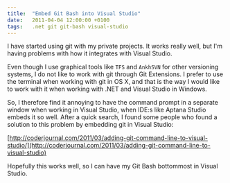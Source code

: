 ```yaml
---
title:  "Embed Git Bash into Visual Studio"
date:	2011-04-04 12:00:00 +0100
tags: 	.net git git-bash visual-studio
---
```



I have started using git with my private projects. It works really well, but I'm
having problems with how it integrates with Visual Studio.

Even though I use graphical tools like `TFS` and `AnkhSVN` for other versioning
systems, I do not like to work with git through Git Extensions. I prefer to use
the terminal when working with git in OS X, and that is the way I would like to
work with it when working with .NET and Visual Studio in Windows.

So, I therefore find it annoying to have the command prompt in a separate window
when working in Visual Studio, when IDE:s like Aptana Studio embeds it so well.
After a quick search, I found some people who found a solution to this problem
by embedding git in Visual Studio:

[http://coderjournal.com/2011/03/adding-git-command-line-to-visual-studio/](http://coderjournal.com/2011/03/adding-git-command-line-to-visual-studio)

Hopefully this works well, so I can have my Git Bash bottommost in Visual Studio.